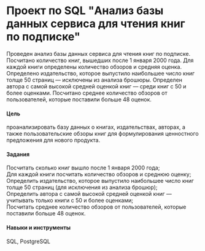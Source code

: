 # Проект по SQL "Анализ базы данных сервиса для чтения книг по подписке"
Проведен анализ базы данных сервиса для чтения книг по подписке. Посчитано количество книг, вышедших после 1 января 2000 года. Для каждой книги определены количество обзоров и средняя оценка. Определено издательство, которое выпустило наибольшее число книг толще 50 страниц — исключены из анализа брошюры. Определен автора с самой высокой средней оценкой книг — среди книг с 50 и более оценками. Посчитано среднее количество обзоров от пользователей, которые поставили больше 48 оценок.

#### Цель 
проанализировать базу данных о книгах, издательствах, авторах, а также пользовательские обзоры книг для формулирования ценностного предложения для нового продукта.  

#### Задания
Посчитать сколько книг вышло после 1 января 2000 года;  
Для каждой книги посчитать количество обзоров и среднюю оценку;  
Определить издательство, которое выпустило наибольшее число книг толще 50 страниц (для исключения из анализа брошюр);  
Определить автора с самой высокой средней оценкой книг — учитывать только книги с 50 и более оценками;  
Посчитать среднее количество обзоров от пользователей, которые поставили больше 48 оценок. 

#### Навыки и инструменты
SQL, PostgreSQL
